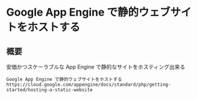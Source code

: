 # Google App Engine で静的ウェブサイトをホストする

## 概要

安価かつスケーラブルな App Engine で静的なサイトをホスティング出来る

```
Google App Engine で静的ウェブサイトをホストする
https://cloud.google.com/appengine/docs/standard/php/getting-started/hosting-a-static-website
```
